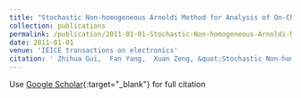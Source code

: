```yaml
---
title: "Stochastic Non-homogeneous Arnoldi Method for Analysis of On-Chip Power Grid Networks under Process Variations"
collection: publications
permalink: /publication/2011-01-01-Stochastic-Non-homogeneous-Arnoldi-Method-for-Analysis-of-On-Chip-Power-Grid-Networks-under-Process-Variations
date: 2011-01-01
venue: 'IEICE transactions on electronics'
citation: ' Zhihua Gui,  Fan Yang,  Xuan Zeng, &quot;Stochastic Non-homogeneous Arnoldi Method for Analysis of On-Chip Power Grid Networks under Process Variations.&quot; IEICE transactions on electronics, 2011.'
---
```

Use [Google Scholar](https://scholar.google.com/scholar?q=Stochastic+Non+homogeneous+Arnoldi+Method+for+Analysis+of+On+Chip+Power+Grid+Networks+under+Process+Variations){:target="_blank"} for full citation